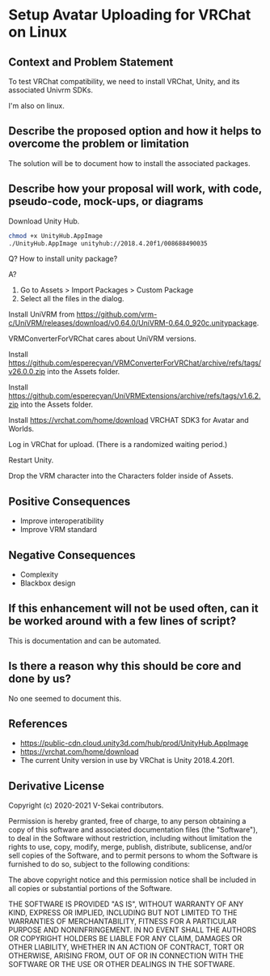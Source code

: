 # Setup Avatar Uploading for VRChat on Linux

## Context and Problem Statement

To test VRChat compatibility, we need to install VRChat, Unity, and its associated Univrm SDKs.

I'm also on linux.

## Describe the proposed option and how it helps to overcome the problem or limitation

The solution will be to document how to install the associated packages.

## Describe how your proposal will work, with code, pseudo-code, mock-ups, or diagrams

Download Unity Hub.

```bash
chmod +x UnityHub.AppImage
./UnityHub.AppImage unityhub://2018.4.20f1/008688490035
```

Q? How to install unity package? 

A? 

1. Go to Assets > Import Packages > Custom Package
2. Select all the files in the dialog.

Install UniVRM from https://github.com/vrm-c/UniVRM/releases/download/v0.64.0/UniVRM-0.64.0_920c.unitypackage.

VRMConverterForVRChat cares about UniVRM versions.

Install https://github.com/esperecyan/VRMConverterForVRChat/archive/refs/tags/v26.0.0.zip into the Assets folder.

Install https://github.com/esperecyan/UniVRMExtensions/archive/refs/tags/v1.6.2.zip into the Assets folder.

Install https://vrchat.com/home/download VRCHAT SDK3 for Avatar and Worlds.


Log in VRChat for upload. (There is a randomized waiting period.)

Restart Unity.

Drop the VRM character into the Characters folder inside of Assets.

## Positive Consequences <!-- optional -->

- Improve interoperatibility
- Improve VRM standard

## Negative Consequences <!-- optional -->

- Complexity
- Blackbox design

## If this enhancement will not be used often, can it be worked around with a few lines of script?

This is documentation and can be automated.

## Is there a reason why this should be core and done by us?

No one seemed to document this.

## References <!-- optional -->

- https://public-cdn.cloud.unity3d.com/hub/prod/UnityHub.AppImage
- https://vrchat.com/home/download
- The current Unity version in use by VRChat is Unity 2018.4.20f1.

## Derivative License

Copyright (c) 2020-2021 V-Sekai contributors.

Permission is hereby granted, free of charge, to any person obtaining a copy
of this software and associated documentation files (the "Software"), to deal
in the Software without restriction, including without limitation the rights
to use, copy, modify, merge, publish, distribute, sublicense, and/or sell
copies of the Software, and to permit persons to whom the Software is
furnished to do so, subject to the following conditions:

The above copyright notice and this permission notice shall be included in all
copies or substantial portions of the Software.

THE SOFTWARE IS PROVIDED "AS IS", WITHOUT WARRANTY OF ANY KIND, EXPRESS OR
IMPLIED, INCLUDING BUT NOT LIMITED TO THE WARRANTIES OF MERCHANTABILITY,
FITNESS FOR A PARTICULAR PURPOSE AND NONINFRINGEMENT. IN NO EVENT SHALL THE
AUTHORS OR COPYRIGHT HOLDERS BE LIABLE FOR ANY CLAIM, DAMAGES OR OTHER
LIABILITY, WHETHER IN AN ACTION OF CONTRACT, TORT OR OTHERWISE, ARISING FROM,
OUT OF OR IN CONNECTION WITH THE SOFTWARE OR THE USE OR OTHER DEALINGS IN THE
SOFTWARE.
